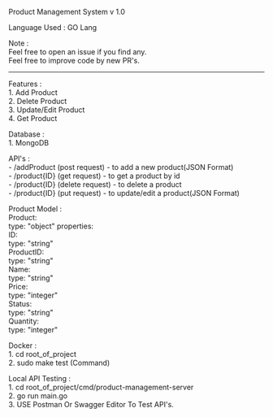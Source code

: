 Product Management System v 1.0

Language Used : GO Lang

Note : \
    Feel free to open an issue if you find any.\
    Feel free to improve code by new PR's. 

______________________________________

Features : \
    1. Add Product \
    2. Delete Product \
    3. Update/Edit Product \
    4. Get Product 

Database :\
    1. MongoDB

API's : \
    - /addProduct  (post request)   - to add a new product(JSON Format)\
    - /product{ID} (get request)    - to get a product by id\
    - /product{ID} (delete request) - to delete a product\
    - /product{ID} (put request)    - to update/edit a product(JSON Format)

Product Model :\
    Product:\
        type: "object"
    properties:\
        ID:\
            type: "string"\
        ProductID:\
            type: "string"\
        Name:\
            type: "string"\
        Price:\
            type: "integer"\
        Status:\
            type: "string"\
        Quantity:\
            type: "integer"

Docker : \
    1. cd root_of_project\
    2. sudo make test (Command)

Local API Testing : \
    1. cd root_of_project/cmd/product-management-server\
    2. go run main.go\
    3. USE Postman Or Swagger Editor To Test API's.
